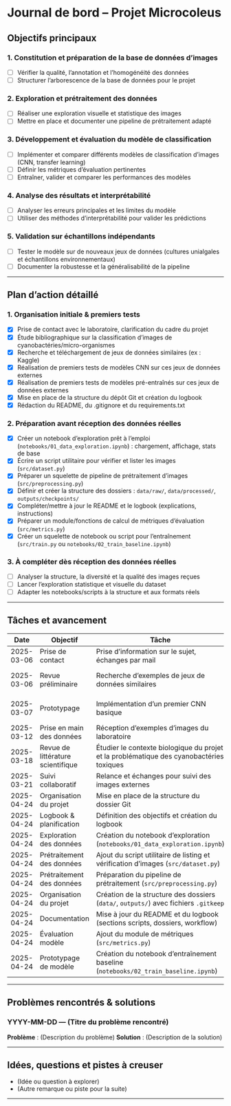 # Journal de bord – Projet Microcoleus

## Objectifs principaux

### 1. Constitution et préparation de la base de données d’images
- [ ] Vérifier la qualité, l’annotation et l’homogénéité des données
- [ ] Structurer l’arborescence de la base de données pour le projet

### 2. Exploration et prétraitement des données
- [ ] Réaliser une exploration visuelle et statistique des images
- [ ] Mettre en place et documenter une pipeline de prétraitement adapté

### 3. Développement et évaluation du modèle de classification
- [ ] Implémenter et comparer différents modèles de classification d’images (CNN, transfer learning)
- [ ] Définir les métriques d’évaluation pertinentes
- [ ] Entraîner, valider et comparer les performances des modèles

### 4. Analyse des résultats et interprétabilité
- [ ] Analyser les erreurs principales et les limites du modèle
- [ ] Utiliser des méthodes d’interprétabilité pour valider les prédictions

### 5. Validation sur échantillons indépendants
- [ ] Tester le modèle sur de nouveaux jeux de données (cultures unialgales et échantillons environnementaux)
- [ ] Documenter la robustesse et la généralisabilité de la pipeline

---

## Plan d’action détaillé

### 1. Organisation initiale & premiers tests

- [x] Prise de contact avec le laboratoire, clarification du cadre du projet
- [x] Étude bibliographique sur la classification d’images de cyanobactéries/micro-organismes
- [x] Recherche et téléchargement de jeux de données similaires (ex : Kaggle)
- [x] Réalisation de premiers tests de modèles CNN sur ces jeux de données externes
- [x] Réalisation de premiers tests de modèles pré-entraînés sur ces jeux de données externes
- [x] Mise en place de la structure du dépôt Git et création du logbook
- [x] Rédaction du README, du .gitignore et du requirements.txt

### 2. Préparation avant réception des données réelles

- [x] Créer un notebook d’exploration prêt à l’emploi (`notebooks/01_data_exploration.ipynb`) : chargement, affichage, stats de base
- [x] Écrire un script utilitaire pour vérifier et lister les images (`src/dataset.py`)
- [x] Préparer un squelette de pipeline de prétraitement d’images (`src/preprocessing.py`)
- [x] Définir et créer la structure des dossiers : `data/raw/`, `data/processed/`, `outputs/checkpoints/`
- [x] Compléter/mettre à jour le README et le logbook (explications, instructions)
- [x] Préparer un module/fonctions de calcul de métriques d’évaluation (`src/metrics.py`)
- [x] Créer un squelette de notebook ou script pour l’entraînement (`src/train.py` ou `notebooks/02_train_baseline.ipynb`)

### 3. À compléter dès réception des données réelles

- [ ] Analyser la structure, la diversité et la qualité des images reçues
- [ ] Lancer l’exploration statistique et visuelle du dataset
- [ ] Adapter les notebooks/scripts à la structure et aux formats réels

---

## Tâches et avancement

| Date       | Objectif                          | Tâche                                                                                    | Statut   | Problème/Résultat/Remarque                                       |
|------------|-----------------------------------|------------------------------------------------------------------------------------------|----------|------------------------------------------------------------------|
| 2025-03-06 | Prise de contact                  | Prise d’information sur le sujet, échanges par mail                                      | Fait     | Précisions obtenues sur les données et le cadre du projet        |
| 2025-03-06 | Revue préliminaire                | Recherche d’exemples de jeux de données similaires                                       | Fait     | Tests initiaux sur des datasets “micro-organismes” de Kaggle     |
| 2025-03-07 | Prototypage                       | Implémentation d’un premier CNN basique                                                  | Fait     | Résultats initiaux mitigés, visualisation des performances       |
| 2025-03-12 | Prise en main des données         | Réception d’exemples d’images du laboratoire                                             | Fait     | Stockage et visualisation des images test                        |
| 2025-03-18 | Revue de littérature scientifique | Étudier le contexte biologique du projet et la problématique des cyanobactéries toxiques | Fait     | Synthétise des méthodes existantes d’identification              |
| 2025-03-21 | Suivi collaboratif                | Relance et échanges pour suivi des images externes                                       | En cours | Attente de réception d’images de Nouvelle-Zélande et USA         |
| 2025-04-24 | Organisation du projet            | Mise en place de la structure du dossier Git                                             | Fait     | Initialisation du dépôt, ajout de .gitignore, README, venv, etc. |
| 2025-04-24 | Logbook & planification           | Définition des objectifs et création du logbook                                          | Fait     | Liste d’objectifs structurée, template logbook validé            |
| 2025-04-24 | Exploration des données           | Création du notebook d’exploration (`notebooks/01_data_exploration.ipynb`)               | Fait     | Fichier créé (non testé)                                         |
| 2025-04-24 | Prétraitement des données         | Ajout du script utilitaire de listing et vérification d’images (`src/dataset.py`)        | Fait     | Fichier créé (non testé)                                         |
| 2025-04-24 | Prétraitement des données         | Préparation du pipeline de prétraitement (`src/preprocessing.py`)                        | Fait     | Fichier créé (non testé)                                         |
| 2025-04-24 | Organisation du projet            | Création de la structure des dossiers (`data/`, `outputs/`) avec fichiers `.gitkeep`     | Fait     | Dossiers créés avec `.gitkeep`                                   |
| 2025-04-24 | Documentation                     | Mise à jour du README et du logbook (sections scripts, dossiers, workflow)               | Fait     | README enrichi, logbook mis à jour                               |
| 2025-04-24 | Évaluation modèle                 | Ajout du module de métriques (`src/metrics.py`)                                          | Fait     | Fichier créé (non testé)                                         |
| 2025-04-24 | Prototypage de modèle             | Création du notebook d’entraînement baseline (`notebooks/02_train_baseline.ipynb`)       | Fait     | Fichier créé (non testé)                                         |


---


## Problèmes rencontrés & solutions

### YYYY-MM-DD — (Titre du problème rencontré)
**Problème** : (Description du problème)
**Solution** : (Description de la solution)

---

## Idées, questions et pistes à creuser

- (Idée ou question à explorer)
- (Autre remarque ou piste pour la suite)

---

